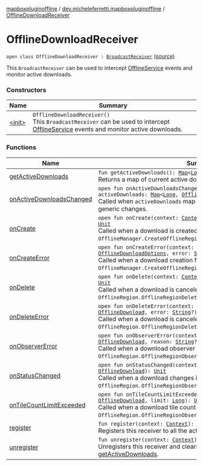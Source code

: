 [mapboxpluginoffline](../../index.md) / [dev.micheleferretti.mapboxpluginoffline](../index.md) / [OfflineDownloadReceiver](./index.md)

# OfflineDownloadReceiver

`open class OfflineDownloadReceiver : `[`BroadcastReceiver`](https://developer.android.com/reference/android/content/BroadcastReceiver.html) [(source)](https://github.com/xit0c/mapbox-plugin-offline/tree/master/mapboxpluginoffline/src/main/java/dev/micheleferretti/mapboxpluginoffline/OfflineDownloadReceiver.kt#L18)

This `BroadcastReceiver` can be used to intercept [OfflineService](../-offline-service/index.md)
events and monitor active downloads.

### Constructors

| Name | Summary |
|---|---|
| [&lt;init&gt;](-init-.md) | `OfflineDownloadReceiver()`<br>This `BroadcastReceiver` can be used to intercept [OfflineService](../-offline-service/index.md) events and monitor active downloads. |

### Functions

| Name | Summary |
|---|---|
| [getActiveDownloads](get-active-downloads.md) | `fun getActiveDownloads(): `[`Map`](https://kotlinlang.org/api/latest/jvm/stdlib/kotlin.collections/-map/index.html)`<`[`Long`](https://kotlinlang.org/api/latest/jvm/stdlib/kotlin/-long/index.html)`, `[`OfflineDownload`](../../dev.micheleferretti.mapboxpluginoffline.model/-offline-download/index.md)`>`<br>Returns a map of current active downloads. |
| [onActiveDownloadsChanged](on-active-downloads-changed.md) | `open fun onActiveDownloadsChanged(context: `[`Context`](https://developer.android.com/reference/android/content/Context.html)`, activeDownloads: `[`Map`](https://kotlinlang.org/api/latest/jvm/stdlib/kotlin.collections/-map/index.html)`<`[`Long`](https://kotlinlang.org/api/latest/jvm/stdlib/kotlin/-long/index.html)`, `[`OfflineDownload`](../../dev.micheleferretti.mapboxpluginoffline.model/-offline-download/index.md)`>): `[`Unit`](https://kotlinlang.org/api/latest/jvm/stdlib/kotlin/-unit/index.html)<br>Called when `activeDownloads` map changes. Override this to respond to generic changes. |
| [onCreate](on-create.md) | `open fun onCreate(context: `[`Context`](https://developer.android.com/reference/android/content/Context.html)`, download: `[`OfflineDownload`](../../dev.micheleferretti.mapboxpluginoffline.model/-offline-download/index.md)`): `[`Unit`](https://kotlinlang.org/api/latest/jvm/stdlib/kotlin/-unit/index.html)<br>Called when a download is created, see `OfflineManager.CreateOfflineRegionCallback.onCreate()`. |
| [onCreateError](on-create-error.md) | `open fun onCreateError(context: `[`Context`](https://developer.android.com/reference/android/content/Context.html)`, options: `[`OfflineDownloadOptions`](../../dev.micheleferretti.mapboxpluginoffline.model/-offline-download-options/index.md)`, error: `[`String`](https://kotlinlang.org/api/latest/jvm/stdlib/kotlin/-string/index.html)`?): `[`Unit`](https://kotlinlang.org/api/latest/jvm/stdlib/kotlin/-unit/index.html)<br>Called when a download creation fails, see `OfflineManager.CreateOfflineRegionCallback.onError()`. |
| [onDelete](on-delete.md) | `open fun onDelete(context: `[`Context`](https://developer.android.com/reference/android/content/Context.html)`, download: `[`OfflineDownload`](../../dev.micheleferretti.mapboxpluginoffline.model/-offline-download/index.md)`): `[`Unit`](https://kotlinlang.org/api/latest/jvm/stdlib/kotlin/-unit/index.html)<br>Called when a download is canceled and the region deleted, see `OfflineRegion.OfflineRegionDeleteCallback.onDelete()`. |
| [onDeleteError](on-delete-error.md) | `open fun onDeleteError(context: `[`Context`](https://developer.android.com/reference/android/content/Context.html)`, download: `[`OfflineDownload`](../../dev.micheleferretti.mapboxpluginoffline.model/-offline-download/index.md)`, error: `[`String`](https://kotlinlang.org/api/latest/jvm/stdlib/kotlin/-string/index.html)`?): `[`Unit`](https://kotlinlang.org/api/latest/jvm/stdlib/kotlin/-unit/index.html)<br>Called when a download is canceled but the region deletion fails, see `OfflineRegion.OfflineRegionDeleteCallback.onError()`. |
| [onObserverError](on-observer-error.md) | `open fun onObserverError(context: `[`Context`](https://developer.android.com/reference/android/content/Context.html)`, download: `[`OfflineDownload`](../../dev.micheleferretti.mapboxpluginoffline.model/-offline-download/index.md)`, reason: `[`String`](https://kotlinlang.org/api/latest/jvm/stdlib/kotlin/-string/index.html)`?, message: `[`String`](https://kotlinlang.org/api/latest/jvm/stdlib/kotlin/-string/index.html)`?): `[`Unit`](https://kotlinlang.org/api/latest/jvm/stdlib/kotlin/-unit/index.html)<br>Called when a download observer fails, see `OfflineRegion.OfflineRegionObserver.onError()`. |
| [onStatusChanged](on-status-changed.md) | `open fun onStatusChanged(context: `[`Context`](https://developer.android.com/reference/android/content/Context.html)`, download: `[`OfflineDownload`](../../dev.micheleferretti.mapboxpluginoffline.model/-offline-download/index.md)`): `[`Unit`](https://kotlinlang.org/api/latest/jvm/stdlib/kotlin/-unit/index.html)<br>Called when a download changes its status, see `OfflineRegion.OfflineRegionObserver.onStatusChanged()`. |
| [onTileCountLimitExceeded](on-tile-count-limit-exceeded.md) | `open fun onTileCountLimitExceeded(context: `[`Context`](https://developer.android.com/reference/android/content/Context.html)`, download: `[`OfflineDownload`](../../dev.micheleferretti.mapboxpluginoffline.model/-offline-download/index.md)`, limit: `[`Long`](https://kotlinlang.org/api/latest/jvm/stdlib/kotlin/-long/index.html)`): `[`Unit`](https://kotlinlang.org/api/latest/jvm/stdlib/kotlin/-unit/index.html)<br>Called when a download tile count exceeds `limit`, see `OfflineRegion.OfflineRegionObserver.mapboxTileCountLimitExceeded()`. |
| [register](register.md) | `fun register(context: `[`Context`](https://developer.android.com/reference/android/content/Context.html)`): `[`Unit`](https://kotlinlang.org/api/latest/jvm/stdlib/kotlin/-unit/index.html)<br>Registers this receiver to all the actions. |
| [unregister](unregister.md) | `fun unregister(context: `[`Context`](https://developer.android.com/reference/android/content/Context.html)`): `[`Unit`](https://kotlinlang.org/api/latest/jvm/stdlib/kotlin/-unit/index.html)<br>Unregisters this receiver and clears the internal map returned by [getActiveDownloads](get-active-downloads.md). |
